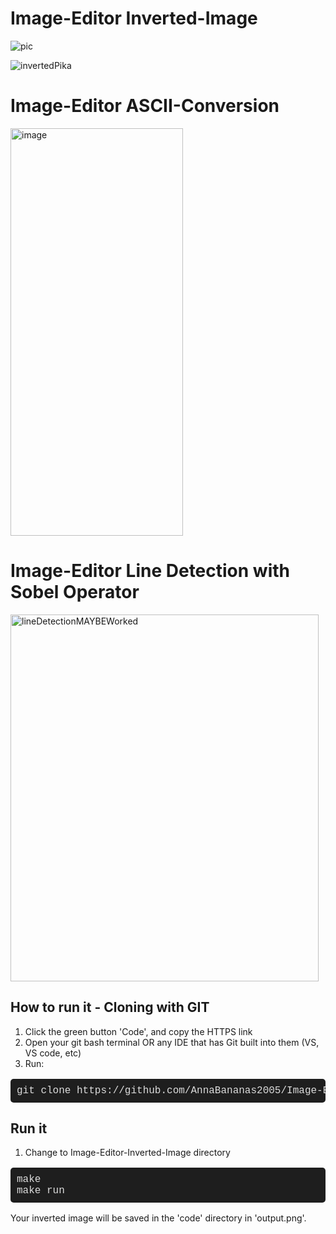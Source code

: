 # Image-Editor Inverted-Image
![pic](https://github.com/user-attachments/assets/00094e36-5a69-43e2-b5a8-06fea733ea1c)

![invertedPika](https://github.com/user-attachments/assets/2b13c60f-fb3b-4987-b873-2857357e2ce8)

# Image-Editor ASCII-Conversion
<img width="276" height="652" alt="image" src="https://github.com/user-attachments/assets/1999ecfd-dc53-467a-ad05-6a3d61e71344" />

# Image-Editor Line Detection with Sobel Operator
<img width="493" height="587" alt="lineDetectionMAYBEWorked" src="https://github.com/user-attachments/assets/193458e3-3924-45fb-a073-8712cfa62861" />





## How to run it - Cloning with GIT

1. Click the green button 'Code', and copy the HTTPS link
2. Open your git bash terminal OR any IDE that has Git built into them (VS, VS code, etc)
3. Run:
<pre style="font-family: 'Courier New', monospace; font-size: 16px; background-color: #1e1e1e; color: #dcdcdc; padding: 10px; border-radius: 5px;">
git clone https://github.com/AnnaBananas2005/Image-Editor-Inverted-Image.git
</pre>

## Run it
1. Change to Image-Editor-Inverted-Image directory
<pre style="font-family: 'Courier New', monospace; font-size: 16px; background-color: #1e1e1e; color: #dcdcdc; padding: 10px; border-radius: 5px;">
make
make run
</pre>
Your inverted image will be saved in the 'code' directory in 'output.png'.
